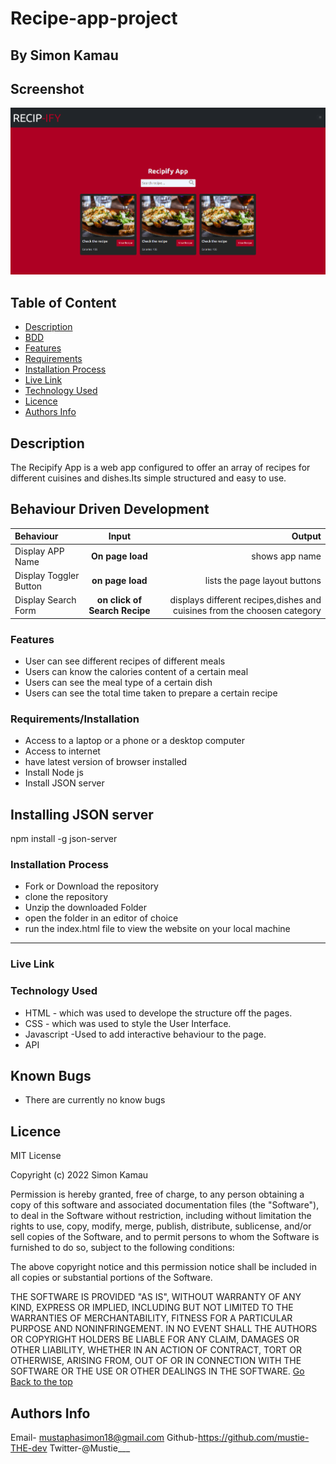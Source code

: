 # Recipe-app-project

 ## By Simon Kamau
## Screenshot
 ![image](./Assets/Images/Screenshot%20from%202022-06-26%2009-14-35.png)
 ## Table of Content
 - [Description](#description)
 - [BDD](#Behaviour-Driven-Development)
 - [Features](#features)
 - [Requirements](#requirements)
 - [Installation Process](#installation-Process)
 - [Live Link](#Live-Link)
 - [Technology  Used](#technology-Used)
 - [Licence](#licence)
 - [Authors Info](#Authors-Info)
 ## Description
The Recipify App is a web app configured to offer an array of recipes for different cuisines and dishes.Its simple structured and easy to use.

## Behaviour Driven Development 
| Behaviour | Input | Output |
| :---------------- | :---------------: | ------------------: |
| Display APP Name| **On page load** | shows app name |
| Display Toggler Button| **on page load** | lists the page layout buttons |
| Display Search Form| **on click of Search Recipe** | displays different recipes,dishes and cuisines from the choosen category|


 ###  Features

 * User can see different recipes of different meals
 * Users can know the calories content of a certain meal
 * Users can see the meal type of a certain dish
 * Users can see the total time taken to prepare a certain recipe
 

 ###  Requirements/Installation
 * Access to  a laptop or a phone or a desktop computer
 * Access to internet
 * have latest version of browser installed
 * Install Node js
 * Install JSON server
 ## Installing JSON server 
 npm install -g json-server
 ### Installation Process
* Fork or Download the repository
* clone the repository
* Unzip the downloaded Folder
* open the folder in an editor of choice 
* run the index.html file to view the website on your local machine


 ****

### Live Link

### Technology  Used
* HTML - which was used to develope the structure off the pages.
* CSS - which was used to style the User Interface.
* Javascript -Used to add interactive behaviour to the page.
* API


## Known Bugs
* There are currently no know bugs
## Licence
MIT License

Copyright (c) 2022 Simon Kamau

Permission is hereby granted, free of charge, to any person obtaining a copy
of this software and associated documentation files (the "Software"), to deal
in the Software without restriction, including without limitation the rights
to use, copy, modify, merge, publish, distribute, sublicense, and/or sell
copies of the Software, and to permit persons to whom the Software is
furnished to do so, subject to the following conditions:

The above copyright notice and this permission notice shall be included in all
copies or substantial portions of the Software.

THE SOFTWARE IS PROVIDED "AS IS", WITHOUT WARRANTY OF ANY KIND, EXPRESS OR
IMPLIED, INCLUDING BUT NOT LIMITED TO THE WARRANTIES OF MERCHANTABILITY,
FITNESS FOR A PARTICULAR PURPOSE AND NONINFRINGEMENT. IN NO EVENT SHALL THE
AUTHORS OR COPYRIGHT HOLDERS BE LIABLE FOR ANY CLAIM, DAMAGES OR OTHER
LIABILITY, WHETHER IN AN ACTION OF CONTRACT, TORT OR OTHERWISE, ARISING FROM,
OUT OF OR IN CONNECTION WITH THE SOFTWARE OR THE USE OR OTHER DEALINGS IN THE
SOFTWARE.
[Go Back to the top](#)
## Authors Info
Email- mustaphasimon18@gmail.com
Github-https://github.com/mustie-THE-dev
Twitter-@Mustie___
